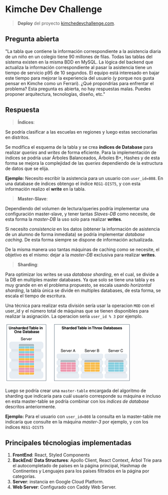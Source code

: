 # Kimche Dev Challenge

> **Deploy** del proyecto [kimchedevchallenge.com](https://www.kimchedevchallenge.com/).

## Pregunta abierta

"La tabla que contiene la información correspondiente a la asistencia diaria de un niño en un colegio tiene 90 millones de filas. Todas las tablas del sistema existen en la misma BDD en MySQL. La lógica del backend que actualiza la información correspondiente al pasar la asistencia tiene un tiempo de servicio p95 de 10 segundos. El equipo está interesado en bajar este tiempo para mejorar la experiencia del usuario (y porque nos gusta pensar en Kimche como un Ferrari). ¿Qué propondrías para enfrentar el problema? Esta pregunta es abierta, no hay respuestas malas. Puedes proponer arquitectura, tecnologías, diseño, etc."


## Respuesta



> **Índices**: 

Se podría clasificar a las escuelas en regiones y luego estas seccionarlas en distritos. 

Se modifica el esquema de la tabla y se crea **índices de Database** para realizar *queries* and *writes* de forma eficiente.
Para la implementación de índices se podría usar Árboles Balanceados, Árboles B+, Hashes
y de esta forma se mejora la complejidad de las *queries* dependiendo de la estructura de datos que se elija.


**Ejemplo:** Necesito escribir la asistencia para un usuario con `user_id=808`. En una database de índices obtengo el 
índice `REG1-DIST5`, y con esta información realizo el **write** en la tabla.


> **Master-Slave**:

Dependiendo del volumen de lectura/queries podría implementar una configuración master-slave, y tener tantas *Slaves-DB* como necesite, 
de esta forma la *master-DB* la uso solo para realizar **writes**.

Si necesito *consistencia* en los datos (obtener la información de asistencia de un alumno de forma inmediata) 
se podría implementar *database caching*.
De esta forma siempre se dispone de información actualizada. 

De la misma manera uso tantas máquinas de caching como se necesite, el objetivo es el mismo:
dejar a la *master-DB* exclusiva para realizar **writes**.

> **Sharding**:
> 
Para optimizar los writes se usa *database sharding*, en el cual, se divide a la DB en multiples master databases.
Ya que solo se tiene una tabla y es muy grande en en el problema propuesto, se escala usando *horizontal sharding*, 
la tabla única  se divide en multiples databases, de esta forma, se escala el tiempo de escritura.

Una técnica para realizar esta división sería usar la operacion `MOD` con el user_id y el número 
total de máquinas que se tienen disponibles para realizar la asignación. La operacion sería `user_id % 3` por ejemplo.

![alt text](public/sharding.png)

Luego se podría crear una `master-table` encargada del algoritmo de sharding que indicaría 
para cuál usuario corresponde su máquina e incluso en esta master-table 
se podría combinar con los *índices de database* descritos anteriormente.

**Ejemplo:** Para el usuario con `user_id=808` la consulta en la master-table me 
indicaría que consulte en la máquina *master-3* por ejemplo, y  con los índices `REG1-DIST5`


## Principales técnologias implementadas

1. **FrontEnd**: React, Styled Components 
2. **BackEnd**/ **Data Structures**: Apollo Client, React Context, Árbol Trie para el autocompletado de países en la página principal, Hashmap de Continentes y Lenguajes para los países filtrados en la página por categorías.
3. **Server**: instancia en Google Cloud Platform.
4. **Web Server**: Configurado con Caddy Web Server.